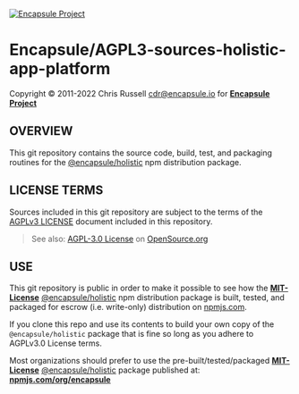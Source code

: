 [![Encapsule Project](https://encapsule.io/images/blue-burst-encapsule.io-icon-72x72.png "Encapsule Project")](https://encapsule.io)

# Encapsule/AGPL3-sources-holistic-app-platform

Copyright &copy; 2011-2022 Chris Russell <cdr@encapsule.io> for **[Encapsule Project](https://encapsule.io)**

## OVERVIEW

This git repository contains the source code, build, test, and packaging routines for the [@encapsule/holistic](https://www.npmjs.com/package/@encapsule/holistic) npm distribution package.

## LICENSE TERMS

Sources included in this git repository are subject to the terms of the [AGPLv3 LICENSE](./LICENSE) document included in this repository.

> See also: [AGPL-3.0 License](https://opensource.org/licenses/AGPL-3.0) on [OpenSource.org](https://opensource.org)

## USE

This git repository is public in order to make it possible to see how the [**MIT-License**](https://opensource.org/licenses/MIT) [@encapsule/holistic](https://www.npmjs.com/package/@encapsule/holistic) npm distribution package is built, tested, and packaged for escrow (i.e. write-only) distribution on [npmjs.com](https://npmjs.com).

If you clone this repo and use its contents to build your own copy of the `@encapsule/holistic` package that is fine so long as you adhere to AGPLv3.0 License terms.

Most organizations should prefer to use the pre-built/tested/packaged [**MIT-License**](https://opensource.org/licenses/MIT) [@encapsule/holistic](https://www.npmjs.com/package/@encapsule/holistic) package published at: [**npmjs.com/org/encapsule**](https://www.npmjs.com/org/encapsule)

